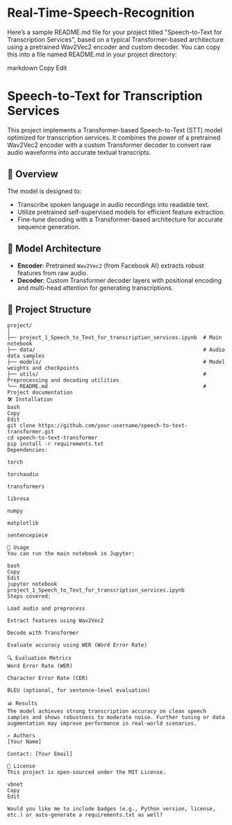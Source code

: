 # Real-Time-Speech-Recognition
Here’s a sample README.md file for your project titled "Speech-to-Text for Transcription Services", based on a typical Transformer-based architecture using a pretrained Wav2Vec2 encoder and custom decoder. You can copy this into a file named README.md in your project directory:

markdown
Copy
Edit
# Speech-to-Text for Transcription Services

This project implements a Transformer-based Speech-to-Text (STT) model optimized for transcription services. It combines the power of a pretrained Wav2Vec2 encoder with a custom Transformer decoder to convert raw audio waveforms into accurate textual transcripts.

## 📌 Overview

The model is designed to:
- Transcribe spoken language in audio recordings into readable text.
- Utilize pretrained self-supervised models for efficient feature extraction.
- Fine-tune decoding with a Transformer-based architecture for accurate sequence generation.

## 🧠 Model Architecture

- **Encoder**: Pretrained `Wav2Vec2` (from Facebook AI) extracts robust features from raw audio.
- **Decoder**: Custom Transformer decoder layers with positional encoding and multi-head attention for generating transcriptions.

## 📁 Project Structure

```plaintext
project/
│
├── project_1_Speech_to_Text_for_transcription_services.ipynb  # Main notebook
├── data/                                                      # Audio data samples
├── models/                                                    # Model weights and checkpoints
├── utils/                                                     # Preprocessing and decoding utilities
└── README.md                                                  # Project documentation
🛠️ Installation
bash
Copy
Edit
git clone https://github.com/your-username/speech-to-text-transformer.git
cd speech-to-text-transformer
pip install -r requirements.txt
Dependencies:

torch

torchaudio

transformers

librosa

numpy

matplotlib

sentencepiece

🚀 Usage
You can run the main notebook in Jupyter:

bash
Copy
Edit
jupyter notebook project_1_Speech_to_Text_for_transcription_services.ipynb
Steps covered:

Load audio and preprocess

Extract features using Wav2Vec2

Decode with Transformer

Evaluate accuracy using WER (Word Error Rate)

🔍 Evaluation Metrics
Word Error Rate (WER)

Character Error Rate (CER)

BLEU (optional, for sentence-level evaluation)

📊 Results
The model achieves strong transcription accuracy on clean speech samples and shows robustness to moderate noise. Further tuning or data augmentation may improve performance in real-world scenarios.

✍️ Authors
[Your Name]

Contact: [Your Email]

📜 License
This project is open-sourced under the MIT License.

vbnet
Copy
Edit

Would you like me to include badges (e.g., Python version, license, etc.) or auto-generate a requirements.txt as well?
